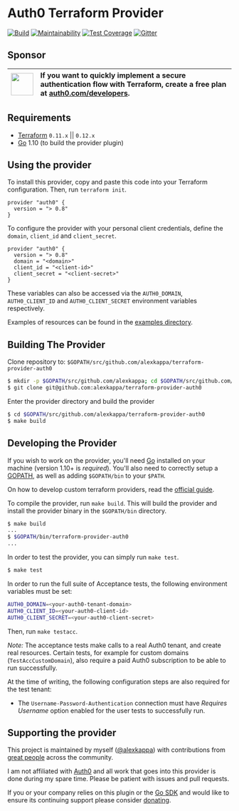 Auth0 Terraform Provider
========================

[![Build](https://github.com/alexkappa/terraform-provider-auth0/workflows/Build/badge.svg)](https://github.com/alexkappa/terraform-provider-auth0/actions)
[![Maintainability](https://api.codeclimate.com/v1/badges/9c49c10286123b716c79/maintainability)](https://codeclimate.com/github/alexkappa/terraform-provider-auth0/maintainability)
[![Test Coverage](https://api.codeclimate.com/v1/badges/9c49c10286123b716c79/test_coverage)](https://codeclimate.com/github/alexkappa/terraform-provider-auth0/test_coverage)
[![Gitter](https://badges.gitter.im/terraform-provider-auth0/community.svg)](https://gitter.im/terraform-provider-auth0/community)

Sponsor
-------

| <img width="50" src="https://cdn.auth0.com/blog/open-source-sponsorship.png"> | <div style="text-align: left;">If you want to quickly implement a secure authentication flow with Terraform, create a free plan at [auth0.com/developers](https://auth0.com/developers?utm_source=GHsponsor&utm_medium=GHsponsor&utm_campaign=terraform_auth0_provider&utm_content=auth).</div> |
| :---------------------------------------------------------------------------: | :---------------------------------------------------------------------------------------------------------------------------------------------------------------------------------------------------------------------------------------------------------------------------------------------- |

Requirements
------------

-	[Terraform](https://www.terraform.io/downloads.html) `0.11.x` || `0.12.x`
-	[Go](https://golang.org/doc/install) 1.10 (to build the provider plugin)

Using the provider
------------------

To install this provider, copy and paste this code into your Terraform configuration. Then, run `terraform init`.

```
provider "auth0" {
  version = "> 0.8"
}
```

To configure the provider with your personal client credentials, define the `domain`, `client_id` and `client_secret`.

```
provider "auth0" {
  version = "> 0.8"
  domain = "<domain>"
  client_id = "<client-id>"
  client_secret = "<client-secret>"
}
```

These variables can also be accessed via the `AUTH0_DOMAIN`, `AUTH0_CLIENT_ID` and `AUTH0_CLIENT_SECRET` environment variables respectively.

Examples of resources can be found in the [examples directory](example/).

Building The Provider
---------------------

Clone repository to: `$GOPATH/src/github.com/alexkappa/terraform-provider-auth0`

```sh
$ mkdir -p $GOPATH/src/github.com/alexkappa; cd $GOPATH/src/github.com/alexkappa
$ git clone git@github.com:alexkappa/terraform-provider-auth0
```

Enter the provider directory and build the provider

```sh
$ cd $GOPATH/src/github.com/alexkappa/terraform-provider-auth0
$ make build
```

Developing the Provider
-----------------------

If you wish to work on the provider, you'll need [Go](http://www.golang.org) installed on your machine (version 1.10+ is *required*). You'll also need to correctly setup a [GOPATH](http://golang.org/doc/code.html#GOPATH), as well as adding `$GOPATH/bin` to your `$PATH`.

On how to develop custom terraform providers, read the [official guide](https://www.terraform.io/docs/extend/writing-custom-providers.html).

To compile the provider, run `make build`. This will build the provider and install the provider binary in the `$GOPATH/bin` directory.

```sh
$ make build
...
$ $GOPATH/bin/terraform-provider-auth0
...
```

In order to test the provider, you can simply run `make test`.

```sh
$ make test
```

In order to run the full suite of Acceptance tests, the following environment variables must be set:

```sh
AUTH0_DOMAIN=<your-auth0-tenant-domain>
AUTH0_CLIENT_ID=<your-auth0-client-id>
AUTH0_CLIENT_SECRET=<your-auth0-client-secret>
```

Then, run `make testacc`. 

*Note:* The acceptance tests make calls to a real Auth0 tenant, and create real resources. Certain tests, for example
for custom domains (`TestAccCustomDomain`), also require a paid Auth0 subscription to be able to run successfully. 

At the time of writing, the following configuration steps are also required for the test tenant:

* The `Username-Password-Authentication` connection must have _Requires Username_ option enabled for the user tests to 
successfully run.

Supporting the provider
-----------------------

This project is maintained by myself ([@alexkappa](https://github.com/alexkappa)) with contributions from [great people](https://github.com/alexkappa/terraform-provider-auth0/graphs/contributors) across the community. 

I am not affiliated with [Auth0](https://auth0.com/) and all work that goes into this provider is done during my spare time. Please be patient with issues and pull requests.

If you or your company relies on this plugin or the [Go SDK](https://github.com/go-auth0/auth0) and would like to ensure its continuing support please consider [donating](https://github.com/sponsors/alexkappa).
